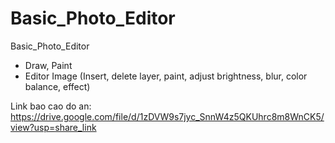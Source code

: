 #   Basic_Photo_Editor
Basic_Photo_Editor
- Draw, Paint
- Editor Image (Insert, delete layer, paint, adjust brightness, blur, color balance, effect) 

Link bao cao do an: https://drive.google.com/file/d/1zDVW9s7jyc_SnnW4z5QKUhrc8m8WnCK5/view?usp=share_link 

